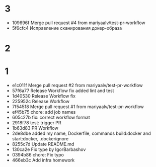# 3

- 109696f Merge pull request #4 from mariyaalv/test-pr-workflow
- 5f6cfc4 Исправление сканирования докер-образа

# 2



# 1

- e1c011f Merge pull request #2 from mariyaalv/test-pr-workflow
- 57f6a77 Release Workflow fix added lint and test
- 1d40530 Release Workflow fix
- 225952c Release Workflow
- 7f54518 Merge pull request #1 from mariyaalv/test-pr-workflow
- ef45b75 chore: add job names
- 605c27b fix: correct workflow format
- 2918f78 test: trigger PR
- 1b63d83 PR Workflow
- 2de8dbe added my name, Dockerfile, commands build:docker and start:docker, .dockerignore
- 8255c7d Update README.md
- 130ca2e Fix type by IgorBarbashov
- 0394b86 chore: Fix typo
- 466eb3c Add infra homework
